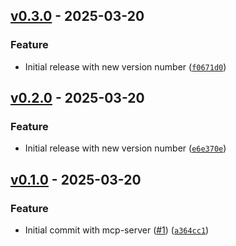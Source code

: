 ## [v0.3.0](https://github.com/docling-project/docling-mcp/releases/tag/v0.3.0) - 2025-03-20

### Feature

* Initial release with new version number ([`f0671d0`](https://github.com/docling-project/docling-mcp/commit/f0671d070cfb32e2500453b7e693b6cd305829bd))

## [v0.2.0](https://github.com/docling-project/docling-mcp/releases/tag/v0.2.0) - 2025-03-20

### Feature

* Initial release with new version number ([`e6e370e`](https://github.com/docling-project/docling-mcp/commit/e6e370e30c3f5d7f5eda903fe7f56c25d531b13c))

## [v0.1.0](https://github.com/docling-project/docling-mcp/releases/tag/v0.1.0) - 2025-03-20

### Feature

* Initial commit with mcp-server ([#1](https://github.com/docling-project/docling-mcp/issues/1)) ([`a364cc1`](https://github.com/docling-project/docling-mcp/commit/a364cc12c15f36d55785b5498e7fc611991ce394))

